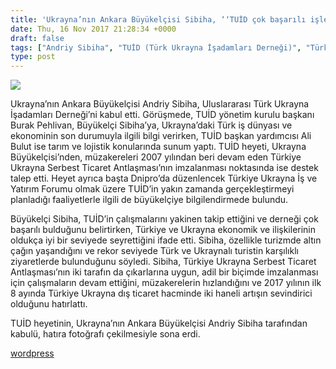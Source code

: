 ```yaml
---
title: 'Ukrayna’nın Ankara Büyükelçisi Sibiha, ‘‘TUİD çok başarılı işlere imza atıyor’’'
date: Thu, 16 Nov 2017 21:28:34 +0000
draft: false
tags: ["Andriy Sibiha", "TUİD (Türk Ukrayna İşadamları Derneği)", "Türkiye Ukrayna Serbest Ticaret Antlaşması", "Ukrayna Ankara Büyükelçiliği"]
type: post
---
```


![](http://burakpehlivan.org/wp-content/uploads/2017/11/Screen-Shot-2017-11-16-at-23.26.33.png)




Ukrayna’nın Ankara Büyükelçisi Andriy Sibiha, Uluslararası Türk Ukrayna İşadamları Derneği’ni kabul etti. Görüşmede, TUİD yönetim kurulu başkanı Burak Pehlivan, Büyükelçi Sibiha’ya, Ukrayna’daki Türk iş dünyası ve ekonominin son durumuyla ilgili bilgi verirken, TUİD başkan yardımcısı Ali Bulut ise tarım ve lojistik konularında sunum yaptı. TUİD heyeti, Ukrayna Büyükelçisi’nden, müzakereleri 2007 yılından beri devam eden Türkiye Ukrayna Serbest Ticaret Antlaşması’nın imzalanması noktasında ise destek talep etti. Heyet ayrıca başta Dnipro’da düzenlencek Türkiye Ukrayna İş ve Yatırım Forumu olmak üzere TUİD’in yakın zamanda gerçekleştirmeyi planladığı faaliyetlerle ilgili de büyükelçiye bilgilendirmede bulundu.




Büyükelçi Sibiha, TUİD’in çalışmalarını yakinen takip ettiğini ve derneği çok başarılı bulduğunu belirtirken, Türkiye ve Ukrayna ekonomik ve ilişkilerinin oldukça iyi bir seviyede seyrettiğini ifade etti. Sibiha, özellikle turizmde altın çağın yaşandığını ve rekor seviyede Türk ve Ukraynalı turistin karşılıklı ziyaretlerde bulunduğunu söyledi. Sibiha, Türkiye Ukrayna Serbest Ticaret Antlaşması’nın iki tarafın da çıkarlarına uygun, adil bir biçimde imzalanması için çalışmaların devam ettiğini, müzakerelerin hızlandığını ve 2017 yılının ilk 8 ayında Türkiye Ukrayna dış ticaret hacminde iki haneli artışın sevindirici olduğunu hatırlattı.




TUİD heyetinin, Ukrayna’nın Ankara Büyükelçisi Andriy Sibiha tarafından kabulü, hatıra fotoğrafı çekilmesiyle sona erdi.

[wordpress](https://nulledhub.net/)